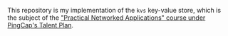 This repository is my implementation of the `kvs` key-value store, which is the subject of the ["Practical Networked Applications" course under PingCap's Talent Plan](https://github.com/pingcap/talent-plan/tree/master/courses/rust).
